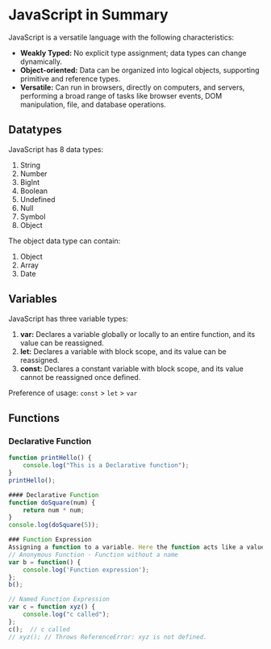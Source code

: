 
# JavaScript in Summary

JavaScript is a versatile language with the following characteristics:
- **Weakly Typed:** No explicit type assignment; data types can change dynamically.
- **Object-oriented:** Data can be organized into logical objects, supporting primitive and reference types.
- **Versatile:** Can run in browsers, directly on computers, and servers, performing a broad range of tasks like browser events, DOM manipulation, file, and database operations.

## Datatypes

JavaScript has 8 data types:
1. String
2. Number
3. BigInt
4. Boolean
5. Undefined
6. Null
7. Symbol
8. Object

The object data type can contain:
1. Object
2. Array
3. Date

## Variables

JavaScript has three variable types:
1. **var:** Declares a variable globally or locally to an entire function, and its value can be reassigned.
2. **let:** Declares a variable with block scope, and its value can be reassigned.
3. **const:** Declares a constant variable with block scope, and its value cannot be reassigned once defined.

Preference of usage: `const` > `let` > `var`

## Functions

### Declarative Function

```javascript
function printHello() {
    console.log("This is a Declarative function");
}
printHello();

#### Declarative Function
function doSquare(num) {
    return num * num;
}
console.log(doSquare(5));

### Function Expression
Assigning a function to a variable. Here the function acts like a value.
// Anonymous Function - Function without a name
var b = function() {
    console.log('Function expression');
};
b();

// Named Function Expression
var c = function xyz() {
    console.log("c called");
};
c();  // c called
// xyz(); // Throws ReferenceError: xyz is not defined.

